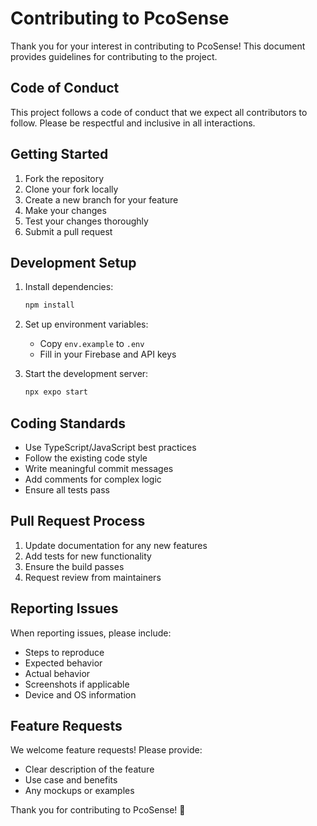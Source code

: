 # Contributing to PcoSense

Thank you for your interest in contributing to PcoSense! This document provides guidelines for contributing to the project.

## Code of Conduct

This project follows a code of conduct that we expect all contributors to follow. Please be respectful and inclusive in all interactions.

## Getting Started

1. Fork the repository
2. Clone your fork locally
3. Create a new branch for your feature
4. Make your changes
5. Test your changes thoroughly
6. Submit a pull request

## Development Setup

1. Install dependencies:
   ```bash
   npm install
   ```

2. Set up environment variables:
   - Copy `env.example` to `.env`
   - Fill in your Firebase and API keys

3. Start the development server:
   ```bash
   npx expo start
   ```

## Coding Standards

- Use TypeScript/JavaScript best practices
- Follow the existing code style
- Write meaningful commit messages
- Add comments for complex logic
- Ensure all tests pass

## Pull Request Process

1. Update documentation for any new features
2. Add tests for new functionality
3. Ensure the build passes
4. Request review from maintainers

## Reporting Issues

When reporting issues, please include:
- Steps to reproduce
- Expected behavior
- Actual behavior
- Screenshots if applicable
- Device and OS information

## Feature Requests

We welcome feature requests! Please provide:
- Clear description of the feature
- Use case and benefits
- Any mockups or examples

Thank you for contributing to PcoSense! 🌸
